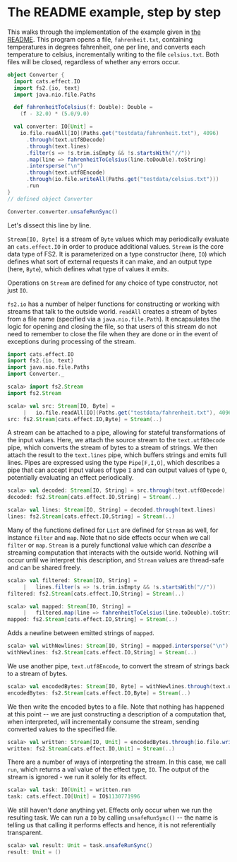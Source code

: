 # The README example, step by step

This walks through the implementation of the example given in [the README](../README.md). This program opens a file, `fahrenheit.txt`, containing temperatures in degrees fahrenheit, one per line, and converts each temperature to celsius, incrementally writing to the file `celsius.txt`. Both files will be closed, regardless of whether any errors occur.

```scala
object Converter {
  import cats.effect.IO
  import fs2.{io, text}
  import java.nio.file.Paths

  def fahrenheitToCelsius(f: Double): Double =
    (f - 32.0) * (5.0/9.0)

  val converter: IO[Unit] =
    io.file.readAll[IO](Paths.get("testdata/fahrenheit.txt"), 4096)
      .through(text.utf8Decode)
      .through(text.lines)
      .filter(s => !s.trim.isEmpty && !s.startsWith("//"))
      .map(line => fahrenheitToCelsius(line.toDouble).toString)
      .intersperse("\n")
      .through(text.utf8Encode)
      .through(io.file.writeAll(Paths.get("testdata/celsius.txt")))
      .run
}
// defined object Converter

Converter.converter.unsafeRunSync()
```

Let's dissect this line by line.

`Stream[IO, Byte]` is a stream of `Byte` values which may periodically evaluate an `cats.effect.IO` in order to produce additional values. `Stream` is the core data type of FS2. It is parameterized on a type constructor (here, `IO`) which defines what sort of external requests it can make, and an output type (here, `Byte`), which defines what type of values it _emits_.

Operations on `Stream` are defined for any choice of type constructor, not just `IO`.

`fs2.io` has a number of helper functions for constructing or working with streams that talk to the outside world. `readAll` creates a stream of bytes from a file name (specified via a `java.nio.file.Path`). It encapsulates the logic for opening and closing the file, so that users of this stream do not need to remember to close the file when they are done or in the event of exceptions during processing of the stream.

```scala
import cats.effect.IO
import fs2.{io, text}
import java.nio.file.Paths
import Converter._
```

```scala
scala> import fs2.Stream
import fs2.Stream

scala> val src: Stream[IO, Byte] =
     |   io.file.readAll[IO](Paths.get("testdata/fahrenheit.txt"), 4096)
src: fs2.Stream[cats.effect.IO,Byte] = Stream(..)
```

A stream can be attached to a pipe, allowing for stateful transformations of the input values. Here, we attach the source stream to the `text.utf8Decode` pipe, which converts the stream of bytes to a stream of strings. We then attach the result to the `text.lines` pipe, which buffers strings and emits full lines. Pipes are expressed using the type `Pipe[F,I,O]`, which describes a pipe that can accept input values of type `I` and can output values of type `O`, potentially evaluating an effect periodically.

```scala
scala> val decoded: Stream[IO, String] = src.through(text.utf8Decode)
decoded: fs2.Stream[cats.effect.IO,String] = Stream(..)

scala> val lines: Stream[IO, String] = decoded.through(text.lines)
lines: fs2.Stream[cats.effect.IO,String] = Stream(..)
```

Many of the functions defined for `List` are defined for `Stream` as well, for instance `filter` and `map`. Note that no side effects occur when we call `filter` or `map`. `Stream` is a purely functional value which can _describe_ a streaming computation that interacts with the outside world. Nothing will occur until we interpret this description, and `Stream` values are thread-safe and can be shared freely.

```scala
scala> val filtered: Stream[IO, String] =
     |   lines.filter(s => !s.trim.isEmpty && !s.startsWith("//"))
filtered: fs2.Stream[cats.effect.IO,String] = Stream(..)

scala> val mapped: Stream[IO, String] =
     |   filtered.map(line => fahrenheitToCelsius(line.toDouble).toString)
mapped: fs2.Stream[cats.effect.IO,String] = Stream(..)
```

Adds a newline between emitted strings of `mapped`.

```scala
scala> val withNewlines: Stream[IO, String] = mapped.intersperse("\n")
withNewlines: fs2.Stream[cats.effect.IO,String] = Stream(..)
```

We use another pipe, `text.utf8Encode`, to convert the stream of strings back to a stream of bytes.

```scala
scala> val encodedBytes: Stream[IO, Byte] = withNewlines.through(text.utf8Encode)
encodedBytes: fs2.Stream[cats.effect.IO,Byte] = Stream(..)
```

We then write the encoded bytes to a file. Note that nothing has happened at this point -- we are just constructing a description of a computation that, when interpreted, will incrementally consume the stream, sending converted values to the specified file.

```scala
scala> val written: Stream[IO, Unit] = encodedBytes.through(io.file.writeAll(Paths.get("testdata/celsius.txt")))
written: fs2.Stream[cats.effect.IO,Unit] = Stream(..)
```

There are a number of ways of interpreting the stream. In this case, we call `run`, which returns a val value of the effect type, `IO`. The output of the stream is ignored - we run it solely for its effect.

```scala
scala> val task: IO[Unit] = written.run
task: cats.effect.IO[Unit] = IO$1130771996
```

We still haven't *done* anything yet. Effects only occur when we run the resulting task. We can run a `IO` by calling `unsafeRunSync()` -- the name is telling us that calling it performs effects and hence, it is not referentially transparent.

```scala
scala> val result: Unit = task.unsafeRunSync()
result: Unit = ()
```
